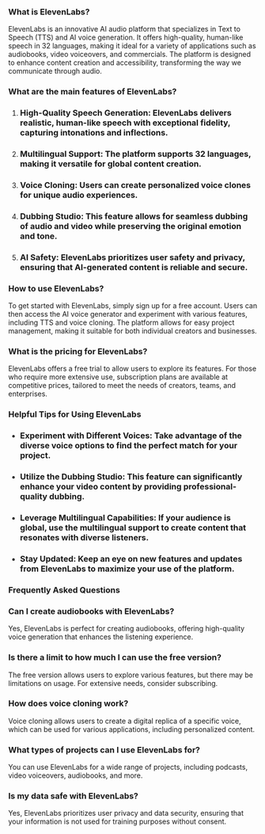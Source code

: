 ### What is ElevenLabs?

ElevenLabs is an innovative AI audio platform that specializes in Text to Speech (TTS) and AI voice generation. It offers high-quality, human-like speech in 32 languages, making it ideal for a variety of applications such as audiobooks, video voiceovers, and commercials. The platform is designed to enhance content creation and accessibility, transforming the way we communicate through audio.

### What are the main features of ElevenLabs?

1. ### High-Quality Speech Generation: ElevenLabs delivers realistic, human-like speech with exceptional fidelity, capturing intonations and inflections.
2. ### Multilingual Support: The platform supports 32 languages, making it versatile for global content creation.
3. ### Voice Cloning: Users can create personalized voice clones for unique audio experiences.
4. ### Dubbing Studio: This feature allows for seamless dubbing of audio and video while preserving the original emotion and tone.
5. ### AI Safety: ElevenLabs prioritizes user safety and privacy, ensuring that AI-generated content is reliable and secure.

### How to use ElevenLabs?

To get started with ElevenLabs, simply sign up for a free account. Users can then access the AI voice generator and experiment with various features, including TTS and voice cloning. The platform allows for easy project management, making it suitable for both individual creators and businesses.

### What is the pricing for ElevenLabs?

ElevenLabs offers a free trial to allow users to explore its features. For those who require more extensive use, subscription plans are available at competitive prices, tailored to meet the needs of creators, teams, and enterprises.

### Helpful Tips for Using ElevenLabs

- ### Experiment with Different Voices: Take advantage of the diverse voice options to find the perfect match for your project.
- ### Utilize the Dubbing Studio: This feature can significantly enhance your video content by providing professional-quality dubbing.
- ### Leverage Multilingual Capabilities: If your audience is global, use the multilingual support to create content that resonates with diverse listeners.
- ### Stay Updated: Keep an eye on new features and updates from ElevenLabs to maximize your use of the platform.

### Frequently Asked Questions

### Can I create audiobooks with ElevenLabs?  
Yes, ElevenLabs is perfect for creating audiobooks, offering high-quality voice generation that enhances the listening experience.

### Is there a limit to how much I can use the free version?  
The free version allows users to explore various features, but there may be limitations on usage. For extensive needs, consider subscribing.

### How does voice cloning work?  
Voice cloning allows users to create a digital replica of a specific voice, which can be used for various applications, including personalized content.

### What types of projects can I use ElevenLabs for?  
You can use ElevenLabs for a wide range of projects, including podcasts, video voiceovers, audiobooks, and more.

### Is my data safe with ElevenLabs?  
Yes, ElevenLabs prioritizes user privacy and data security, ensuring that your information is not used for training purposes without consent.